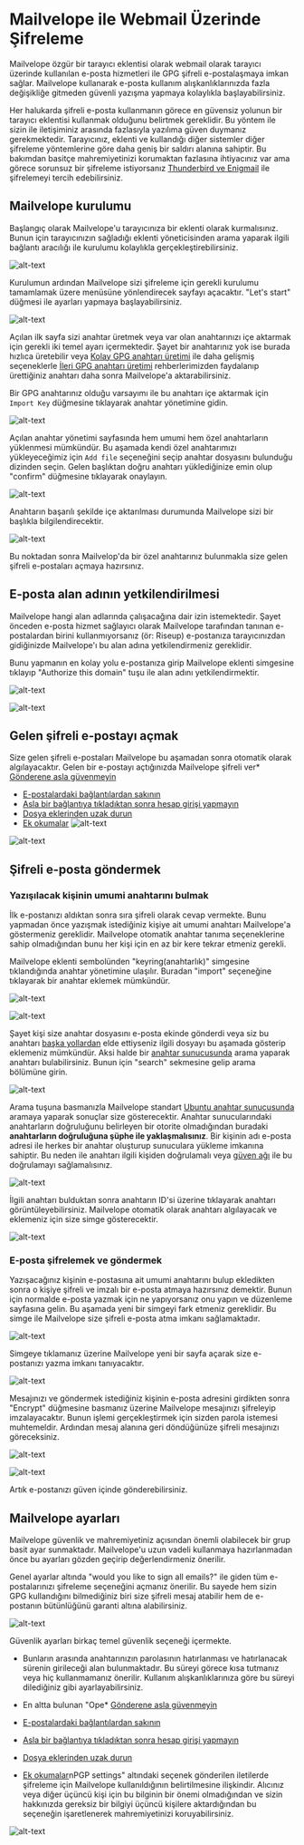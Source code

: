 # Mailvelope ile Webmail Üzerinde Şifreleme

<!-- toc -->

Mailvelope özgür bir tarayıcı eklentisi olarak webmail olarak tarayıcı üzerinde kullanılan e-posta hizmetleri ile GPG şifreli e-postalaşmaya imkan sağlar. Mailvelope kullanarak e-posta kullanım alışkanlıklarınızda fazla değişikliğe gitmeden güvenli yazışma yapmaya kolaylıkla başlayabilirsiniz.

Her halukarda şifreli e-posta kullanmanın görece en güvensiz yolunun bir tarayıcı eklentisi kullanmak olduğunu belirtmek gereklidir. Bu yöntem ile sizin ile iletişiminiz arasında fazlasıyla yazılıma güven duymanız gerekmektedir. Tarayıcınız, eklenti ve kullandığı diğer sistemler diğer şifreleme yöntemlerine göre daha geniş bir saldırı alanına sahiptir. Bu bakımdan basitçe mahremiyetinizi korumaktan fazlasına ihtiyacınız var ama görece sorunsuz bir şifreleme istiyorsanız [Thunderbird ve Enigmail](thunderbird_enigmail.md) ile şifrelemeyi tercih edebilirsiniz.

## Mailvelope kurulumu

Başlangıç olarak Mailvelope'u tarayıcınıza bir eklenti olarak kurmalısınız. Bunun için tarayıcınızın sağladığı eklenti yöneticisinden arama yaparak ilgili bağlantı aracılığı ile kurulumu kolaylıkla gerçekleştirebilirsiniz.

![alt-text](mailvelope/kurulum.png)

Kurulumun ardından Mailvelope sizi şifreleme için gerekli kurulumu tamamlamak üzere menüsüne yönlendirecek sayfayı açacaktır. "Let's start" düğmesi ile ayarları yapmaya başlayabilirsiniz.

![alt-text](mailvelope/yonlendirme.png)

Açılan ilk sayfa sizi anahtar üretmek veya var olan anahtarınızı içe aktarmak için gerekli iki temel ayarı içermektedir. Şayet bir anahtarınız yok ise burada hızlıca üretebilir veya [Kolay GPG anahtarı üretimi](gpg/gpg-anahtar-uretimi.md) ile daha gelişmiş seçeneklerle [İleri GPG anahtarı üretimi](gpg/gpg_gelismis_anahtar_uretimi.md) rehberlerimizden faydalanıp ürettiğiniz anahtarı daha sonra Mailvelope'a aktarabilirsiniz.

Bir GPG anahtarınız olduğu varsayımı ile bu anahtarı içe aktarmak için `Import Key` düğmesine tıklayarak anahtar yönetimine gidin.

![alt-text](mailvelope/iceaktar.png)

Açılan anahtar yönetimi sayfasında hem umumi hem özel anahtarların yüklenmesi mümkündür. Bu aşamada kendi özel anahtarımızı yükleyeceğimiz için `Add file` seçeneğini seçip anahtar dosyasını bulunduğu dizinden seçin. Gelen başlıktan doğru anahtarı yüklediğinize emin olup "confirm" düğmesine tıklayarak onaylayın.

![alt-text](mailvelope/anahtar_dogrula.png)

Anahtarın başarılı şekilde içe aktarılması durumunda Mailvelope sizi bir başlıkla bilgilendirecektir.

![alt-text](mailvelope/iceaktar_onay.png)

Bu noktadan sonra Mailvelop'da bir özel anahtarınız bulunmakla size gelen şifreli e-postaları açmaya hazırsınız.

## E-posta alan adının yetkilendirilmesi

Mailvelope hangi alan adlarında çalışacağına dair izin istemektedir. Şayet önceden e-posta hizmet sağlayıcı olarak Mailvelope tarafından tanınan e-postalardan birini kullanmıyorsanız (ör: Riseup) e-postanıza tarayıcınızdan gidiğinizde Mailvelope'ı bu alan adına yetkilendirmeniz gereklidir.

Bunu yapmanın en kolay yolu e-postanıza girip Mailvelope eklenti simgesine tıklayıp "Authorize this domain" tuşu ile alan adını yetkilendirmektir.

![alt-text](mailvelope/alan_yetki.png)

![alt-text](mailvelope/alan.png)

## Gelen şifreli e-postayı açmak

Size gelen şifreli e-postaları Mailvelope bu aşamadan sonra otomatik olarak algılayacaktır. Gelen bir e-postayı açtığınızda Mailvelope şifreli ver* [Gönderene asla güvenmeyin](#gonderene-guvenme)
* [E-postalardaki bağlantılardan sakının](#eposta-baglanti)
* [Asla bir bağlantıya tıkladıktan sonra hesap girişi yapmayın](#hesap-girisi)
* [Dosya eklerinden uzak durun](#dosya-eki)
* [Ek okumalar](#ek-okuma)
![alt-text](mailvelope/mesaj.png)

![alt-text](mailvelope/recv.png)

## Şifreli e-posta göndermek

### Yazışılacak kişinin umumi anahtarını bulmak

İlk e-postanızı aldıktan sonra sıra şifreli olarak cevap vermekte. Bunu yapmadan önce yazışmak istediğiniz kişiye ait umumi anahtarı Mailvelope'a göstermeniz gereklidir. Mailvelope otomatik anahtar tanıma seçeneklerine sahip olmadığından bunu her kişi için en az bir kere tekrar etmeniz gerekli.

Mailvelope eklenti sembolünden "keyring(anahtarlık)" simgesine tıklandığında anahtar yönetimine ulaşılır. Buradan "import" seçeneğine tıklayarak bir anahtar eklemek mümkündür.

![alt-text](mailvelope/alan_yetki.png)

![alt-text](mailvelope/iceaktar.png)

Şayet kişi size anahtar dosyasını e-posta ekinde gönderdi veya siz bu anahtarı [başka yollardan](gpg/ucbirim_gpg.md) elde ettiyseniz ilgili dosyayı bu aşamada gösterip eklemeniz mümkündür. Aksi halde bir [anahtar sunucusunda](https://en.wikipedia.org/wiki/Key_server_(cryptographic)) arama yaparak anahtarı bulabilirsiniz. Bunun için "search" sekmesine gelip arama bölümüne girin.

![alt-text](mailvelope/umumi_ara.png)

Arama tuşuna basmanızla Mailvelope standart [Ubuntu anahtar sunucusunda](https://keyserver.ubuntu.com) aramaya yaparak sonuçlar size gösterecektir. Anahtar sunucularındaki anahtarların doğruluğunu belirleyen bir otorite olmadığından buradaki **anahtarların doğruluğuna şüphe ile yaklaşmalısınız**. Bir kişinin adı e-posta adresi ile herkes bir anahtar oluşturup sunuculara yükleme imkanına sahiptir. Bu neden ile anahtarı ilgili kişiden doğrulamalı veya [güven ağı](gpg/ucbirim_gpg.md) ile bu doğrulamayı sağlamalısınız.

![alt-text](mailvelope/umumi.png)

İlgili anahtarı bulduktan sonra anahtarın ID'si üzerine tıklayarak anahtarı görüntüleyebilirsiniz. Mailvelope otomatik olarak anahtarı algılayacak ve eklemeniz için size simge gösterecektir.

![alt-text](mailvelope/sunucu.png)

### E-posta şifrelemek ve göndermek

Yazışacağınız kişinin e-postasına ait umumi anahtarını bulup ekledikten sonra o kişiye şifreli ve imzalı bir e-posta atmaya hazırsınız demektir. Bunun için normalde e-posta yazmak için ne yapıyorsanız onu yapın ve düzenleme sayfasına gelin. Bu aşamada yeni bir simgeyi fark etmeniz gereklidir. Bu simge ile Mailvelope size şifreli e-posta atma imkanı sağlamaktadır.

![alt-text](mailvelope/simge.png)

Simgeye tıklamanız üzerine Mailvelope yeni bir sayfa açarak size e-postanızı yazma imkanı tanıyacaktır.

![alt-text](mailvelope/cevap.png)

Mesajınızı ve göndermek istediğiniz kişinin e-posta adresini girdikten sonra "Encrypt" düğmesine basmanız üzerine Mailvelope mesajınızı şifreleyip imzalayacaktır. Bunun işlemi gerçekleştirmek için sizden parola istemesi muhtemeldir. Ardından mesaj alanına geri döndüğünüze şifreli mesajınızı göreceksiniz.

![alt-text](mailvelope/parola.png)

![alt-text](mailvelope/gonderi.png)

Artık e-postanızı güven içinde gönderebilirsiniz.

## Mailvelope ayarları

Mailvelope güvenlik ve mahremiyetiniz açısından önemli olabilecek bir grup basit ayar sunmaktadır. Mailvelope'u uzun vadeli kullanmaya hazırlanmadan önce bu ayarları gözden geçirip değerlendirmeniz önerilir.

Genel ayarlar altında "would you like to sign all emails?" ile giden tüm e-postalarınızı şifreleme seçeneğini açmanız önerilir. Bu sayede hem sizin GPG kullandığını bilmediğiniz biri size şifreli mesaj atabilir hem de e-postanın bütünlüğünü garanti altına alabilirsiniz.

![alt-text](mailvelope/ayarlar_genel.png)

Güvenlik ayarları birkaç temel güvenlik seçeneği içermekte. 

* Bunların arasında anahtarınızın parolasının hatırlanması ve hatırlanacak sürenin girileceği alan bulunmaktadır. Bu süreyi görece kısa tutmanız veya hiç kullanmamanız önerilir. Kullanım alışkanlıklarınıza göre bu süreyi dilediğiniz gibi ayarlayabilirsiniz.

* En altta bulunan "Ope* [Gönderene asla güvenmeyin](#gonderene-guvenme)
* [E-postalardaki bağlantılardan sakının](#eposta-baglanti)
* [Asla bir bağlantıya tıkladıktan sonra hesap girişi yapmayın](#hesap-girisi)
* [Dosya eklerinden uzak durun](#dosya-eki)
* [Ek okumalar](#ek-okuma)nPGP settings" altındaki seçenek gönderilen iletilerde şifreleme için Mailvelope kullanıldığının belirtilmesine ilişkindir. Alıcınız veya diğer üçüncü kişi için bu bilginin bir önemi olmadığından ve sizin hakkınızda gereksiz bir bilgiyi üçüncü kişilere aktardığından bu seçeneğin işaretlenerek mahremiyetinizi koruyabilirsiniz.

![alt-text](mailvelope/ayarlar_guvenlik.png)
